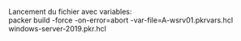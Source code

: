 
Lancement du fichier avec variables:\
packer build -force -on-error=abort -var-file=A-wsrv01.pkrvars.hcl windows-server-2019.pkr.hcl


